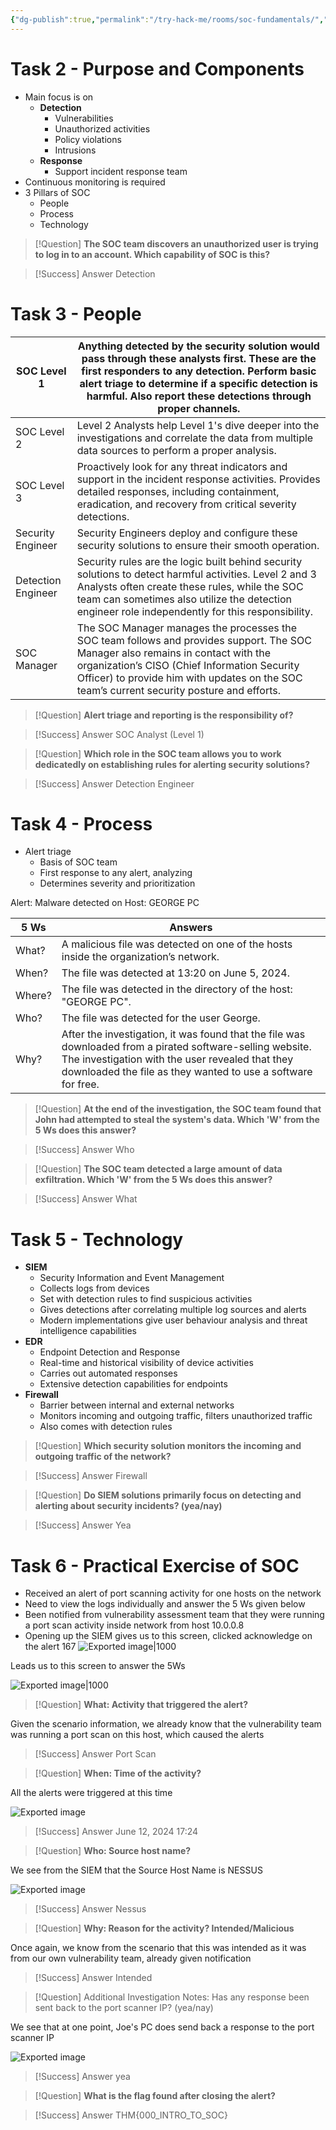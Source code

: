 ```yaml
---
{"dg-publish":true,"permalink":"/try-hack-me/rooms/soc-fundamentals/","created":"2024-11-06T17:24:39.640-05:00","updated":"2025-03-11T00:32:59.394-04:00"}
---
```


# Task 2 - Purpose and Components

- Main focus is on
	- **Detection**
		- Vulnerabilities
		- Unauthorized activities
		- Policy violations
		- Intrusions
	- **Response**
		- Support incident response team
- Continuous monitoring is required
- 3 Pillars of SOC
	- People
	- Process
	- Technology 

> [!Question]
> **The SOC team discovers an unauthorized user is trying to log in to an account. Which capability of SOC is this?** 

> [!Success] Answer
> Detection
# Task 3 - People

| SOC Level 1        | Anything detected by the security solution would pass through these analysts first. These are the first responders to any detection. Perform basic alert triage to determine if a specific detection is harmful. Also report these detections through proper channels.         |
| ------------------ | ------------------------------------------------------------------------------------------------------------------------------------------------------------------------------------------------------------------------------------------------------------------------------ |
| SOC Level 2        | Level 2 Analysts help Level 1's dive deeper into the investigations and correlate the data from multiple data sources to perform a proper analysis.                                                                                                                            |
| SOC Level 3        | Proactively look for any threat indicators and support in the incident response activities. Provides detailed responses, including containment, eradication, and recovery from critical severity detections.                                                                   |
| Security Engineer  | Security Engineers deploy and configure these security solutions to ensure their smooth operation.                                                                                                                                                                             |
| Detection Engineer | Security rules are the logic built behind security solutions to detect harmful activities. Level 2 and 3 Analysts often create these rules, while the SOC team can sometimes also utilize the detection engineer role independently for this responsibility.                   |
| SOC Manager        | The SOC Manager manages the processes the SOC team follows and provides support. The SOC Manager also remains in contact with the organization’s CISO (Chief Information Security Officer) to provide him with updates on the SOC team’s current security posture and efforts. |

> [!Question]
> **Alert triage and reporting is the responsibility of?** 

> [!Success] Answer
> SOC Analyst (Level 1)

> [!Question]
> **Which role in the SOC team allows you to work dedicatedly on establishing rules for alerting security solutions?** 

> [!Success] Answer
> Detection Engineer
# Task 4 - Process

- Alert triage
	- Basis of SOC team
	- First response to any alert, analyzing
	- Determines severity and prioritization

Alert: Malware detected on Host: GEORGE PC

| 5 Ws   | Answers                                                                                                                                                                                                                       |
| ------ | ----------------------------------------------------------------------------------------------------------------------------------------------------------------------------------------------------------------------------- |
| What?  | A malicious file was detected on one of the hosts inside the organization’s network.                                                                                                                                          |
| When?  | The file was detected at 13:20 on June 5, 2024.                                                                                                                                                                               |
| Where? | The file was detected in the directory of the host: "GEORGE PC".                                                                                                                                                              |
| Who?   | The file was detected for the user George.                                                                                                                                                                                    |
| Why?   | After the investigation, it was found that the file was downloaded from a pirated software-selling website. The investigation with the user revealed that they downloaded the file as they wanted to use a software for free. |

> [!Question]
> **At the end of the investigation, the SOC team found that John had attempted to steal the system's data. Which 'W' from the 5 Ws does this answer?** 

> [!Success] Answer
> Who

> [!Question]
> **The SOC team detected a large amount of data exfiltration. Which 'W' from the 5 Ws does this answer?** 

> [!Success] Answer
> What

# Task 5 - Technology

- **SIEM**
	- Security Information and Event Management
	- Collects logs from devices
	- Set with detection rules to find suspicious activities
	- Gives detections after correlating multiple log sources and alerts
	- Modern implementations give user behaviour analysis and threat intelligence capabilities
- **EDR**
	- Endpoint Detection and Response
	- Real-time and historical visibility of device activities
	- Carries out automated responses
	- Extensive detection capabilities for endpoints
- **Firewall**
	- Barrier between internal and external networks
	- Monitors incoming and outgoing traffic, filters unauthorized traffic
	- Also comes with detection rules

> [!Question]
> **Which security solution monitors the incoming and outgoing traffic of the network?** 

> [!Success] Answer
> Firewall

> [!Question]
> **Do SIEM solutions primarily focus on detecting and alerting about security incidents? (yea/nay)** 

> [!Success] Answer
> Yea

# Task 6 - Practical Exercise of SOC

- Received an alert of port scanning activity for one hosts on the network
- Need to view the logs individually and answer the 5 Ws given below
- Been notified from vulnerability assessment team that they were running a port scan activity inside network from host 10.0.0.8
- Opening up the SIEM gives us to this screen, clicked acknowledge on the alert 167
![Exported image|1000](Exported%20image%2020250204193002-0.png|)

Leads us to this screen to answer the 5Ws 

![Exported image|1000](/img/user/TryHackMe/THM_Images/992dd2b303ad804a05cfd52a5df8c211.png)

> [!Question]
> **What: Activity that triggered the alert?** 

Given the scenario information, we already know that the vulnerability team was running a port scan on this host, which caused the alerts

> [!Success] Answer
> Port Scan

> [!Question]
> **When: Time of the activity?** 

All the alerts were triggered at this time

![Exported image](/img/user/TryHackMe/THM_Images/6d4747f00714ba7d3bcc691791217894.png)  

> [!Success] Answer
> June 12, 2024 17:24

> [!Question]
> **Who: Source host name?** 

We see from the SIEM that the Source Host Name is NESSUS

![Exported image](/img/user/TryHackMe/THM_Images/6066cc15b30e60f0f24f62f56ee1a326.png)  

> [!Success] Answer
> Nessus

> [!Question] 
> **Why: Reason for the activity? Intended/Malicious** 

Once again, we know from the scenario that this was intended as it was from our own vulnerability team, already given notification

> [!Success] Answer
> Intended

> [!Question]
> Additional Investigation Notes: Has any response been sent back to the port scanner IP? (yea/nay) 

We see that at one point, Joe's PC does send back a response to the port scanner IP

![Exported image](/img/user/TryHackMe/THM_Images/b739ad7e4230b1edacdcb5b1a1fe265a.png)  

> [!Success] Answer
> yea

> [!Question]
> **What is the flag found after closing the alert?** 

> [!Success] Answer
> THM{000_INTRO_TO_SOC}      
